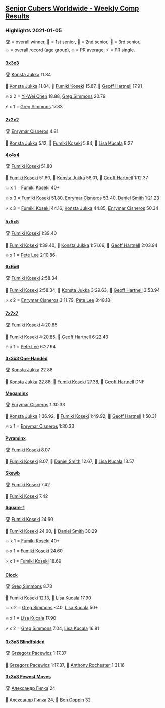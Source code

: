 <style>table {white-space: nowrap;}</style>
<link rel="stylesheet" type="text/css" href="/scw-comp/css/flags.css" />

## [Senior Cubers Worldwide - Weekly Comp Results](/scw-comp/results/)
### Highlights 2021-01-05

<span style="white-space: nowrap;">🏆 = overall winner</span>, <span style="white-space: nowrap;">🥇 = 1st senior</span>, <span style="white-space: nowrap;">🥈 = 2nd senior</span>, <span style="white-space: nowrap;">🥉 = 3rd senior</span>, <span style="white-space: nowrap;">💥 = overall record (age group)</span>, <span style="white-space: nowrap;">🔥 = PR average</span>, <span style="white-space: nowrap;">⚡ = PR single</span>.

#### [3x3x3](333.md)

<span style="white-space: nowrap;">🏆 [Konsta Jukka](../../persons/konsta_jukka/333.md) 11.84</span>

<span style="white-space: nowrap;">🥇 [Konsta Jukka](../../persons/konsta_jukka/333.md) 11.84</span>, <span style="white-space: nowrap;">🥈 [Fumiki Koseki](../../persons/fumiki_koseki/333.md) 15.87</span>, <span style="white-space: nowrap;">🥉 [Geoff Hartnell](../../persons/geoff_hartnell/333.md) 17.91</span>

🔥 x 2 = <span style="white-space: nowrap;">[Yi-Wei Chen](../../persons/yi_wei_chen/333.md) 18.88</span>, <span style="white-space: nowrap;">[Greg Simmons](../../persons/greg_simmons/333.md) 20.79</span>

⚡ x 1 = <span style="white-space: nowrap;">[Greg Simmons](../../persons/greg_simmons/333.md) 17.83</span>

#### [2x2x2](222.md)

<span style="white-space: nowrap;">🏆 [Enrymar Cisneros](../../persons/enrymar_cisneros/222.md) 4.81</span>

<span style="white-space: nowrap;">🥇 [Konsta Jukka](../../persons/konsta_jukka/222.md) 5.12</span>, <span style="white-space: nowrap;">🥈 [Fumiki Koseki](../../persons/fumiki_koseki/222.md) 5.84</span>, <span style="white-space: nowrap;">🥉 [Lisa Kucala](../../persons/lisa_kucala/222.md) 8.27</span>

#### [4x4x4](444.md)

<span style="white-space: nowrap;">🏆 [Fumiki Koseki](../../persons/fumiki_koseki/444.md) 51.80</span>

<span style="white-space: nowrap;">🥇 [Fumiki Koseki](../../persons/fumiki_koseki/444.md) 51.80</span>, <span style="white-space: nowrap;">🥈 [Konsta Jukka](../../persons/konsta_jukka/444.md) 58.01</span>, <span style="white-space: nowrap;">🥉 [Geoff Hartnell](../../persons/geoff_hartnell/444.md) 1:12.37</span>

💥 x 1 = <span style="white-space: nowrap;">[Fumiki Koseki](../../persons/fumiki_koseki/444.md) 40+</span>

🔥 x 3 = <span style="white-space: nowrap;">[Fumiki Koseki](../../persons/fumiki_koseki/444.md) 51.80</span>, <span style="white-space: nowrap;">[Enrymar Cisneros](../../persons/enrymar_cisneros/444.md) 53.40</span>, <span style="white-space: nowrap;">[Daniel Smith](../../persons/daniel_smith/444.md) 1:21.23</span>

⚡ x 3 = <span style="white-space: nowrap;">[Fumiki Koseki](../../persons/fumiki_koseki/444.md) 44.16</span>, <span style="white-space: nowrap;">[Konsta Jukka](../../persons/konsta_jukka/444.md) 44.85</span>, <span style="white-space: nowrap;">[Enrymar Cisneros](../../persons/enrymar_cisneros/444.md) 50.34</span>

#### [5x5x5](555.md)

<span style="white-space: nowrap;">🏆 [Fumiki Koseki](../../persons/fumiki_koseki/555.md) 1:39.40</span>

<span style="white-space: nowrap;">🥇 [Fumiki Koseki](../../persons/fumiki_koseki/555.md) 1:39.40</span>, <span style="white-space: nowrap;">🥈 [Konsta Jukka](../../persons/konsta_jukka/555.md) 1:51.66</span>, <span style="white-space: nowrap;">🥉 [Geoff Hartnell](../../persons/geoff_hartnell/555.md) 2:03.94</span>

🔥 x 1 = <span style="white-space: nowrap;">[Pete Lee](../../persons/pete_lee/555.md) 2:10.86</span>

#### [6x6x6](666.md)

<span style="white-space: nowrap;">🏆 [Fumiki Koseki](../../persons/fumiki_koseki/666.md) 2:58.34</span>

<span style="white-space: nowrap;">🥇 [Fumiki Koseki](../../persons/fumiki_koseki/666.md) 2:58.34</span>, <span style="white-space: nowrap;">🥈 [Konsta Jukka](../../persons/konsta_jukka/666.md) 3:29.63</span>, <span style="white-space: nowrap;">🥉 [Geoff Hartnell](../../persons/geoff_hartnell/666.md) 3:53.94</span>

⚡ x 2 = <span style="white-space: nowrap;">[Enrymar Cisneros](../../persons/enrymar_cisneros/666.md) 3:11.79</span>, <span style="white-space: nowrap;">[Pete Lee](../../persons/pete_lee/666.md) 3:48.18</span>

#### [7x7x7](777.md)

<span style="white-space: nowrap;">🏆 [Fumiki Koseki](../../persons/fumiki_koseki/777.md) 4:20.85</span>

<span style="white-space: nowrap;">🥇 [Fumiki Koseki](../../persons/fumiki_koseki/777.md) 4:20.85</span>, <span style="white-space: nowrap;">🥈 [Geoff Hartnell](../../persons/geoff_hartnell/777.md) 6:22.43</span>

🔥 x 1 = <span style="white-space: nowrap;">[Pete Lee](../../persons/pete_lee/777.md) 6:27.94</span>

#### [3x3x3 One-Handed](333oh.md)

<span style="white-space: nowrap;">🏆 [Konsta Jukka](../../persons/konsta_jukka/333oh.md) 22.88</span>

<span style="white-space: nowrap;">🥇 [Konsta Jukka](../../persons/konsta_jukka/333oh.md) 22.88</span>, <span style="white-space: nowrap;">🥈 [Fumiki Koseki](../../persons/fumiki_koseki/333oh.md) 27.38</span>, <span style="white-space: nowrap;">🥉 [Geoff Hartnell](../../persons/geoff_hartnell/333oh.md) DNF</span>

#### [Megaminx](minx.md)

<span style="white-space: nowrap;">🏆 [Enrymar Cisneros](../../persons/enrymar_cisneros/minx.md) 1:30.33</span>

<span style="white-space: nowrap;">🥇 [Konsta Jukka](../../persons/konsta_jukka/minx.md) 1:36.92</span>, <span style="white-space: nowrap;">🥈 [Fumiki Koseki](../../persons/fumiki_koseki/minx.md) 1:49.92</span>, <span style="white-space: nowrap;">🥉 [Geoff Hartnell](../../persons/geoff_hartnell/minx.md) 1:50.31</span>

🔥 x 1 = <span style="white-space: nowrap;">[Enrymar Cisneros](../../persons/enrymar_cisneros/minx.md) 1:30.33</span>

#### [Pyraminx](pyram.md)

<span style="white-space: nowrap;">🏆 [Fumiki Koseki](../../persons/fumiki_koseki/pyram.md) 8.07</span>

<span style="white-space: nowrap;">🥇 [Fumiki Koseki](../../persons/fumiki_koseki/pyram.md) 8.07</span>, <span style="white-space: nowrap;">🥈 [Daniel Smith](../../persons/daniel_smith/pyram.md) 12.67</span>, <span style="white-space: nowrap;">🥉 [Lisa Kucala](../../persons/lisa_kucala/pyram.md) 13.57</span>

#### [Skewb](skewb.md)

<span style="white-space: nowrap;">🏆 [Fumiki Koseki](../../persons/fumiki_koseki/skewb.md) 7.42</span>

<span style="white-space: nowrap;">🥇 [Fumiki Koseki](../../persons/fumiki_koseki/skewb.md) 7.42</span>

#### [Square-1](sq1.md)

<span style="white-space: nowrap;">🏆 [Fumiki Koseki](../../persons/fumiki_koseki/sq1.md) 24.60</span>

<span style="white-space: nowrap;">🥇 [Fumiki Koseki](../../persons/fumiki_koseki/sq1.md) 24.60</span>, <span style="white-space: nowrap;">🥈 [Daniel Smith](../../persons/daniel_smith/sq1.md) 30.29</span>

💥 x 1 = <span style="white-space: nowrap;">[Fumiki Koseki](../../persons/fumiki_koseki/sq1.md) 40+</span>

🔥 x 1 = <span style="white-space: nowrap;">[Fumiki Koseki](../../persons/fumiki_koseki/sq1.md) 24.60</span>

⚡ x 1 = <span style="white-space: nowrap;">[Fumiki Koseki](../../persons/fumiki_koseki/sq1.md) 18.69</span>

#### [Clock](clock.md)

<span style="white-space: nowrap;">🏆 [Greg Simmons](../../persons/greg_simmons/clock.md) 8.73</span>

<span style="white-space: nowrap;">🥇 [Fumiki Koseki](../../persons/fumiki_koseki/clock.md) 12.13</span>, <span style="white-space: nowrap;">🥈 [Lisa Kucala](../../persons/lisa_kucala/clock.md) 17.90</span>

💥 x 2 = <span style="white-space: nowrap;">[Greg Simmons](../../persons/greg_simmons/clock.md) <40</span>, <span style="white-space: nowrap;">[Lisa Kucala](../../persons/lisa_kucala/clock.md) 50+</span>

🔥 x 1 = <span style="white-space: nowrap;">[Lisa Kucala](../../persons/lisa_kucala/clock.md) 17.90</span>

⚡ x 2 = <span style="white-space: nowrap;">[Greg Simmons](../../persons/greg_simmons/clock.md) 7.04</span>, <span style="white-space: nowrap;">[Lisa Kucala](../../persons/lisa_kucala/clock.md) 16.81</span>

#### [3x3x3 Blindfolded](333bf.md)

<span style="white-space: nowrap;">🏆 [Grzegorz Pacewicz](../../persons/grzegorz_pacewicz/333bf.md) 1:17.37</span>

<span style="white-space: nowrap;">🥇 [Grzegorz Pacewicz](../../persons/grzegorz_pacewicz/333bf.md) 1:17.37</span>, <span style="white-space: nowrap;">🥈 [Anthony Rochester](../../persons/anthony_rochester/333bf.md) 1:31.16</span>

#### [3x3x3 Fewest Moves](333fm.md)

<span style="white-space: nowrap;">🏆 [Александр Гилка](../../persons/александр_гилка/333fm.md) 24</span>

<span style="white-space: nowrap;">🥇 [Александр Гилка](../../persons/александр_гилка/333fm.md) 24</span>, <span style="white-space: nowrap;">🥈 [Ben Coppin](../../persons/ben_coppin/333fm.md) 32</span>


<!-- Global site tag (gtag.js) - Google Analytics -->
<script async src="https://www.googletagmanager.com/gtag/js?id=UA-86348435-3"></script>
<script>window.dataLayer = window.dataLayer || []; function gtag() {dataLayer.push(arguments);} gtag('js', new Date()); gtag('config', 'UA-86348435-3');</script>
